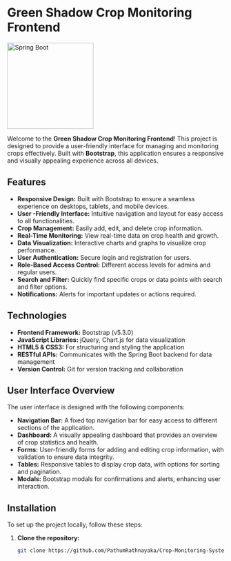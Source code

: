 # Green Shadow Crop Monitoring Frontend

<img src="https://banner2.cleanpng.com/20180409/wzq/avgzba71m.webp" alt="Spring Boot" width="200">

Welcome to the **Green Shadow Crop Monitoring Frontend**! This project is designed to provide a user-friendly interface for managing and monitoring crops effectively. Built with **Bootstrap**, this application ensures a responsive and visually appealing experience across all devices.

## Features

- **Responsive Design:** Built with Bootstrap to ensure a seamless experience on desktops, tablets, and mobile devices.
- **User -Friendly Interface:** Intuitive navigation and layout for easy access to all functionalities.
- **Crop Management:** Easily add, edit, and delete crop information.
- **Real-Time Monitoring:** View real-time data on crop health and growth.
- **Data Visualization:** Interactive charts and graphs to visualize crop performance.
- **User  Authentication:** Secure login and registration for users.
- **Role-Based Access Control:** Different access levels for admins and regular users.
- **Search and Filter:** Quickly find specific crops or data points with search and filter options.
- **Notifications:** Alerts for important updates or actions required.

## Technologies

- **Frontend Framework:** Bootstrap (v5.3.0)
- **JavaScript Libraries:** jQuery, Chart.js for data visualization
- **HTML5 & CSS3:** For structuring and styling the application
- **RESTful APIs:** Communicates with the Spring Boot backend for data management
- **Version Control:** Git for version tracking and collaboration

## User Interface Overview

The user interface is designed with the following components:

- **Navigation Bar:** A fixed top navigation bar for easy access to different sections of the application.
- **Dashboard:** A visually appealing dashboard that provides an overview of crop statistics and health.
- **Forms:** User-friendly forms for adding and editing crop information, with validation to ensure data integrity.
- **Tables:** Responsive tables to display crop data, with options for sorting and pagination.
- **Modals:** Bootstrap modals for confirmations and alerts, enhancing user interaction.

## Installation

To set up the project locally, follow these steps:

1. **Clone the repository:**
   ```bash
   git clone https://github.com/PathumRathnayaka/Crop-Monitoring-System.git
